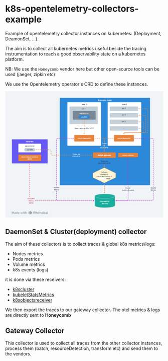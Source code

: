 # k8s-opentelemetry-collectors-example
Example of opentelemetry collector instances on kubernetes. (Deployment, DeamonSet, ...).

The aim is to collect all kubernetes metrics useful beside the tracing instrumentation to reach a good observability state on a kubernetes platform.

NB: We use the `Honeycomb` vendor here but other open-source tools can be used (jaeger, zipkin etc)

We use the Opentelemetry operator's CRD to define these instances.

![Otel collectors architecture schema](otel-collectors-architecture.png)

## DaemonSet & Cluster(deployment) collector
The aim of these collectors is to collect traces & global k8s metrics/logs:
- Nodes metrics
- Pods metrics
- Volume metrics
- k8s events (logs)

it is done via these receivers:
- [k8scluster](https://github.com/open-telemetry/opentelemetry-collector-contrib/tree/main/receiver/k8sclusterreceiver)
- [kubeletStatsMetrics](https://github.com/open-telemetry/opentelemetry-collector-contrib/tree/main/receiver/kubeletstatsreceiver)
- [k8sobjectsreceiver](https://github.com/open-telemetry/opentelemetry-collector-contrib/tree/main/receiver/k8sobjectsreceiver)

We then export the traces to our gateway collector. The otel metrics & logs are directly sent to **Honeycomb**

## Gateway Collector

This collector is used to collect all traces from the other collector instances, process them (batch, resourceDetection, transform etc) and send them to the vendors.
